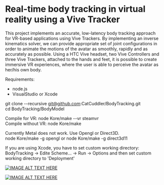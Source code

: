 # Real-time body tracking in virtual reality using a Vive Tracker

This project implements an accurate, low-latency body tracking approach for VR-based applications using Vive Trackers. By implementing an inverse kinematics solver, we can provide appropriate set of joint configurations in order to animate the motions of the avatar as smoothly, rapidly and as accurately as possible. Using a HTC Vive headset, two Vive Controllers and three Vive Trackers, attached to the hands and feet, it is possible to create immersive VR experiences, where the user is able to perceive the avatar as her/his own body.

Requirements:
- node.js
- VisualStudio or Xcode

git clone --recursive git@github.com:CatCuddler/BodyTracking.git<br />
cd BodyTracking/BodyModel

Compile for VR:	node Kore/make --vr steamvr<br />
Compile without VR: node Kore/make

Currently Metal does not work. Use Opengl or Direct3D.<br />
node Kore/make -g opengl or node Kore/make -g direct3d11

If you are using Xcode, you have to set custom working directory:
BodyTracking -> Edite Scheme... -> Run -> Options and then set custom working directory to 'Deployment'

[![IMAGE ALT TEXT HERE](https://img.youtube.com/vi/F6yFdpnhhoo/0.jpg)](https://www.youtube.com/watch?v=F6yFdpnhhoo&feature=youtu.be)

[![IMAGE ALT TEXT HERE](https://img.youtube.com/vi/x4SS8_-XY38/0.jpg)](https://youtu.be/x4SS8_-XY38)

